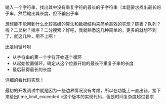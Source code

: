 输入一个字符串，找出其中没有重复字符的最长的子字符串（本题要求找出最长的子串，然后输出其长度，但不输出子串

想想能不能用到什么比较高级的算法和数据结构来简单高效的实现？链表？队列？栈？二叉树？排序？二分搜索？好吧，我就熟悉这几种简单的，更多的就想不到了，就这几种，用不上啊！

还是用循环呗

* 从字符串的第一个字符开始逐个循环
* 从起始位置循环，确定从这个位置开始的最长不重复子串的长度
* 最后获得最长的长度

详细的看代码实现！

最初的开发调试中就是因为一些边界情况没有考虑，所以在功能上一直出错，接下来给出time_limit_exceeded.c这个版本的实现代码，但是时间复杂度超过要求


